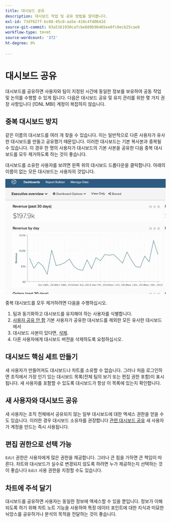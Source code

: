 ```yaml
---
title: 대시보드 공유
description: 대시보드 작업 및 공유 방법을 알아봅니다.
exl-id: 73df627f-bc08-45c0-aa5e-410c4fd0642d
source-git-commit: 03a5161930cafcbe600b96465ee0fc0ecb25cae8
workflow-type: tm+mt
source-wordcount: '372'
ht-degree: 0%

---
```


# 대시보드 공유

대시보드를 공유하면 사용자와 팀이 지정된 시간에 동일한 정보를 보유하여 공동 작업 및 논의를 수행할 수 있게 됩니다. 다음은 대시보드 공유 및 유지 관리를 위한 몇 가지 권장 사항입니다 [!DNL MBI] 계정이 복잡하지 않습니다.

## 중복 대시보드 방지

같은 이름의 대시보드를 여러 개 찾을 수 있습니다. 이는 일반적으로 다른 사용자가 유사한 대시보드를 만들고 공유했기 때문입니다. 이러한 대시보드는 기본 복사본과 중복될 수 있습니다. 이 경우 한 명의 사용자가 대시보드의 기본 사본을 공유한 다음 중복 대시보드를 모두 제거하도록 하는 것이 좋습니다.

대시보드를 소유한 사용자를 보려면 왼쪽 위의 대시보드 드롭다운을 클릭합니다. 아래의 이름이 없는 모든 대시보드는 사용자의 것입니다.

![](../../mbi/assets/Dash_ownership.gif)

중복 대시보드를 모두 제거하려면 다음을 수행하십시오.

1. 팀과 동기화하고 대시보드를 유지해야 하는 사용자를 식별합니다.
1. [사용자 공유 안 함](../data-user/dashboards/leave-dashboard.md) 기본 사용자가 공유한 대시보드를 제외한 모든 유사한 대시보드에서
1. 대시보드 사본이 있다면, [삭제](../data-user/dashboards/deleting-dashboard.md).
1. 다른 사용자에게 대시보드 버전을 삭제하도록 요청하십시오.

## 대시보드 핵심 세트 만들기

새 사용자가 만들어져도 대시보드나 차트를 소유할 수 없습니다. 그러나 처음 로그인하면 조직에서 가장 인기 있는 대시보드 목록(전체 팀의 보기 또는 편집 권한 포함)이 표시됩니다. 새 사용자를 포함할 수 있도록 대시보드가 항상 이 목록에 있는지 확인합니다.

## 새 사용자와 대시보드 공유

새 사용자는 조직 전체에서 공유되지 않는 일부 대시보드에 대한 액세스 권한을 얻을 수도 있습니다. 이러한 경우 대시보드 소유자를 권장합니다 [관련 대시보드 공유](../data-user/dashboards/share-dashboard-with-users.md) 새 사용자가 계정을 만드는 즉시 사용됩니다.

## 편집 권한으로 선택 가능

`Edit` 권한은 사용자에게 많은 권한을 제공합니다. 그러나 큰 힘을 가하면 큰 책임이 따른다. 차트와 대시보드가 실수로 변경되지 않도록 하려면 누가 제공하는지 선택하는 것이 좋습니다 `Edit` 사용 권한을 지정할 수도 있습니다.

## 차트에 주석 달기

대시보드를 공유하면 사용자는 동일한 정보에 액세스할 수 있을 뿐입니다. 정보가 이해되도록 하기 위해 차트 노트 기능을 사용하여 특정 데이터 포인트에 대한 지식과 미묘한 뉘앙스를 공유하거나 분석의 목적을 전달하는 것이 좋습니다.
